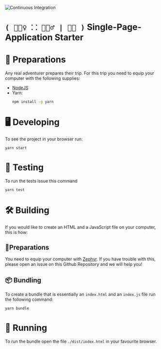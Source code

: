 ![Continuous Integration](https://github.com/rowtype-yoga/ry-starter-spa/workflows/Continuous%20Integration/badge.svg)

# `( 🧘🏿‍♀️ ⸬ 🧘🏽‍♂️ | 🧘🏻 )` Single-Page-Application Starter

# 🎒 Preparations

Any real adventurer prepares their trip. For this trip you need to equip your computer with the following supplies:
 - [NodeJS](https://nodejs.org/en/download/)
 - Yarn:
   ```sh
   npm install -g yarn
   ```

# 🖥 Developing
To see the project in your browser run:

```sh
yarn start
```

# 🧪 Testing
To run the tests issue this command

```sh
yarn test
```

# 🛠 Building
If you would like to create an HTML and a JavaScript file on your computer, this is how:

## 🎒Preparations
You need to equip your computer with [Zephyr](https://github.com/coot/zephyr/releases). If you have trouble with this, please open an issue on this Github Repository and we will help you!

## 📦 Bundling
To create a bundle that is essentially an `index.html` and an `index.js` file run the following command:

```sh
yarn bundle
```

# 👟 Running
To run the bundle open the file `./dist/index.html` in your favourite browser.
